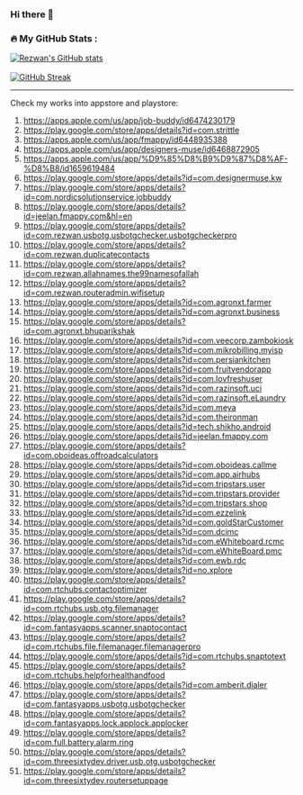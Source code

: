 ### Hi there 👋

<!-- ### 📊 Github Stats

  <p align="center"> <img src="https://github-readme-stats.vercel.app/api?username=rrsaikat&count_private=true&show_icons=true&include_all_commits=true" alt="RRSaikat | Stats" /> -->
  
  ### 🔥 My GitHub Stats :
[![Rezwan's GitHub stats](https://github-readme-stats.vercel.app/api?username=rrsaikat&show_icons=true&theme=vue-dark&hide_border=true&date_format=M%20j%5B%2C%20Y%5D)](https://github.com/rrsaikat/github-readme-stats) <br> <br>
[![GitHub Streak](http://github-readme-streak-stats.herokuapp.com?user=rrsaikat&theme=vue-dark&hide_border=true&date_format=M%20j%5B%2C%20Y%5D)](https://git.io/streak-stats)
<hr>


<!--
**rrsaikat/RRSaikat** is a ✨ _special_ ✨ repository because its `README.md` (this file) appears on your GitHub profile.

Here are some ideas to get you started:

- 🔭 I’m currently working on ...
- 🌱 I’m currently learning ...
- 👯 I’m looking to collaborate on ...
- 🤔 I’m looking for help with ...
- 💬 Ask me about ...
- 📫 How to reach me: ...
- 😄 Pronouns: ...
- ⚡ Fun fact: ...
-->

Check my works into appstore and playstore:

1.  https://apps.apple.com/us/app/job-buddy/id6474230179
2.  https://play.google.com/store/apps/details?id=com.strittle
3.  https://apps.apple.com/us/app/fmappy/id6448935388
4.  https://apps.apple.com/us/app/designers-muse/id6468872905
5.  https://apps.apple.com/us/app/%D9%85%D8%B9%D9%87%D8%AF-%D8%B8/id1659619484
6.  https://play.google.com/store/apps/details?id=com.designermuse.kw
7.  https://play.google.com/store/apps/details?id=com.nordicsolutionservice.jobbuddy
8.  https://play.google.com/store/apps/details?id=jeelan.fmappy.com&hl=en
9.  https://play.google.com/store/apps/details?id=com.rezwan.usbotg.usbotgchecker.usbotgcheckerpro
10. https://play.google.com/store/apps/details?id=com.rezwan.duplicatecontacts
11. https://play.google.com/store/apps/details?id=com.rezwan.allahnames.the99namesofallah
12. https://play.google.com/store/apps/details?id=com.rezwan.routeradmin.wifisetup
13. https://play.google.com/store/apps/details?id=com.agronxt.farmer
14. https://play.google.com/store/apps/details?id=com.agronxt.business
15. https://play.google.com/store/apps/details?id=com.agronxt.bhuparikshak
16. https://play.google.com/store/apps/details?id=com.veecorp.zambokiosk
17. https://play.google.com/store/apps/details?id=com.mikrobilling.myisp
18. https://play.google.com/store/apps/details?id=com.persiankitchen
19. https://play.google.com/store/apps/details?id=com.fruitvendorapp
20. https://play.google.com/store/apps/details?id=com.lovfreshuser
21. https://play.google.com/store/apps/details?id=com.razinsoft.uci
22. https://play.google.com/store/apps/details?id=com.razinsoft.eLaundry
23. https://play.google.com/store/apps/details?id=com.meya
24. https://play.google.com/store/apps/details?id=com.theironman
25. https://play.google.com/store/apps/details?id=tech.shikho.android
26. https://play.google.com/store/apps/details?id=jeelan.fmappy.com
27. https://play.google.com/store/apps/details?id=com.oboideas.offroadcalculators
28. https://play.google.com/store/apps/details?id=com.oboideas.callme
29. https://play.google.com/store/apps/details?id=com.app.airhubs
30. https://play.google.com/store/apps/details?id=com.tripstars.user
31. https://play.google.com/store/apps/details?id=com.tripstars.provider
32. https://play.google.com/store/apps/details?id=com.tripstars.shop
33. https://play.google.com/store/apps/details?id=com.ezzelink
34. https://play.google.com/store/apps/details?id=com.goldStarCustomer
35. https://play.google.com/store/apps/details?id=com.dcimc
36. https://play.google.com/store/apps/details?id=com.eWhiteboard.rcmc
37. https://play.google.com/store/apps/details?id=com.eWhiteBoard.pmc
38. https://play.google.com/store/apps/details?id=com.ewb.rdc
39. https://play.google.com/store/apps/details?id=no.xplore
40. https://play.google.com/store/apps/details?id=com.rtchubs.contactoptimizer
41. https://play.google.com/store/apps/details?id=com.rtchubs.usb.otg.filemanager
42. https://play.google.com/store/apps/details?id=com.fantasyapps.scanner.snaptocontact
43. https://play.google.com/store/apps/details?id=com.rtchubs.file.filemanager.filemanagerpro
44. https://play.google.com/store/apps/details?id=com.rtchubs.snaptotext
45. https://play.google.com/store/apps/details?id=com.rtchubs.helpforhealthandfood
46. https://play.google.com/store/apps/details?id=com.amberit.dialer
47. https://play.google.com/store/apps/details?id=com.fantasyapps.usbotg.usbotgchecker
48. https://play.google.com/store/apps/details?id=com.fantasyapps.lock.applock.applocker
49. https://play.google.com/store/apps/details?id=com.full.battery.alarm.ring
50. https://play.google.com/store/apps/details?id=com.threesixtydev.driver.usb.otg.usbotgchecker
51. https://play.google.com/store/apps/details?id=com.threesixtydev.routersetuppage
